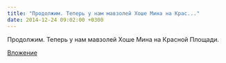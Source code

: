 ```yaml
---
title: "Продолжим. Теперь у нам мавзолей Хоше Мина на Крас..."
date: 2014-12-24 09:02:00 +0300
---
```


Продолжим. Теперь у нам мавзолей Хоше Мина на Красной Площади.

[Вложение](https://vk.com/photo41076938_349443648)
